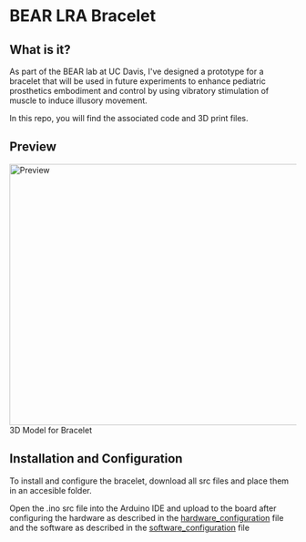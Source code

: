<h1>BEAR LRA Bracelet</h1>
<h2>What is it?</h2>
As part of the BEAR lab at UC Davis, I've designed a prototype for a bracelet that will be used in future experiments to enhance pediatric prosthetics embodiment and control by using vibratory stimulation of muscle to induce illusory movement.


In this repo, you will find the associated code and 3D print files.

<h2>Preview</h2>
<img width="777" height="458" alt="Preview" src="https://github.com/user-attachments/assets/470221e3-5e19-42dd-b81c-d12e81b21f17" />
3D Model for Bracelet

<h2>Installation and Configuration</h2>

To install and configure the bracelet, download all src files and place them in an accesible folder. 

Open the .ino src file into the Arduino IDE and upload to the board after configuring the hardware as described in the [hardware_configuration](configuration_instructions/hardware_configuration.txt) file and the software as described in the [software_configuration](configuration_instructions/software_configuration.txt) file

